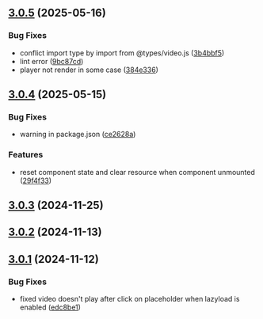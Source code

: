 ## [3.0.5](https://github.com/byteark/byteark-player-react/compare/v3.0.4...v3.0.5) (2025-05-16)


### Bug Fixes

* conflict import type by import from @types/video.js ([3b4bbf5](https://github.com/byteark/byteark-player-react/commit/3b4bbf51c0768293a029890c5526dd659755294a))
* lint error ([9bc87cd](https://github.com/byteark/byteark-player-react/commit/9bc87cdb34a953c2d2708fee658d48f740e33ff6))
* player not render in some case ([384e336](https://github.com/byteark/byteark-player-react/commit/384e3363acec412505b3c85d7dad7e571e6cb7ca))



## [3.0.4](https://github.com/byteark/byteark-player-react/compare/v3.0.3...v3.0.4) (2025-05-15)


### Bug Fixes

* warning in package.json ([ce2628a](https://github.com/byteark/byteark-player-react/commit/ce2628a43ba08d27e3b22b5d2727bea8b3093259))


### Features

* reset component state and clear resource when component unmounted ([29f4f33](https://github.com/byteark/byteark-player-react/commit/29f4f33a8cf02d9146f4e24ea7fde4f0ff214d85))



## [3.0.3](https://github.com/byteark/byteark-player-react/compare/v3.0.2...v3.0.3) (2024-11-25)



## [3.0.2](https://github.com/byteark/byteark-player-react/compare/v3.0.1...v3.0.2) (2024-11-13)



## [3.0.1](https://github.com/byteark/byteark-player-react/compare/v3.0.0...v3.0.1) (2024-11-12)


### Bug Fixes

* fixed video doesn't play after click on placeholder when lazyload is enabled ([edc8be1](https://github.com/byteark/byteark-player-react/commit/edc8be1df19306e30cf42adabd94fce3034dd2e0))



